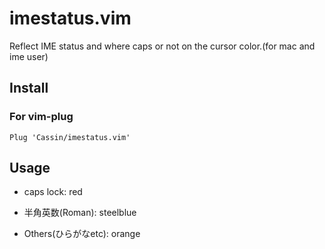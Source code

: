 # imestatus.vim
Reflect IME status and where caps or not on the cursor color.(for mac and ime user)

## Install

### For vim-plug

```vim
Plug 'Cassin/imestatus.vim'
```

## Usage
- caps lock: red

- 半角英数(Roman): steelblue

- Others(ひらがなetc): orange
